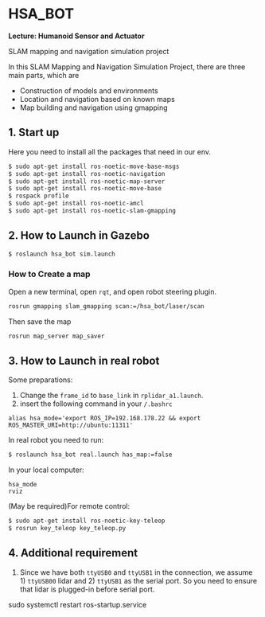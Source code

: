 # HSA_BOT

**Lecture: Humanoid Sensor and Actuator**

SLAM mapping and navigation simulation project

 In this SLAM Mapping and Navigation Simulation Project, there are three main parts, which are
 - Construction of models and environments
 - Location and navigation based on known maps
 - Map building and navigation using gmapping

## 1. Start up
Here you need to install all the packages that need in our env.
```bash
$ sudo apt-get install ros-noetic-move-base-msgs
$ sudo apt-get install ros-noetic-navigation
$ sudo apt-get install ros-noetic-map-server
$ sudo apt-get install ros-noetic-move-base
$ rospack profile
$ sudo apt-get install ros-noetic-amcl
$ sudo apt-get install ros-noetic-slam-gmapping

```

## 2. How to Launch in Gazebo
```bash
$ roslaunch hsa_bot sim.launch
```

### How to Create a map
Open a new terminal, open `rqt`, and open robot steering plugin.
```bash
rosrun gmapping slam_gmapping scan:=/hsa_bot/laser/scan
```

Then save the map
```bash
rosrun map_server map_saver
```

## 3. How to Launch in real robot

Some preparations:
1. Change the `frame_id` to `base_link` in `rplidar_a1.launch`.
2. insert the following command in your `/.bashrc`
```
alias hsa_mode='export ROS_IP=192.168.178.22 && export ROS_MASTER_URI=http://ubuntu:11311'
```


In real robot you need to run:
```bash
$ roslaunch hsa_bot real.launch has_map:=false
```

In your local computer:
```
hsa_mode
rviz
```


(May be required)For remote control:
```bash
$ sudo apt-get install ros-noetic-key-teleop
$ rosrun key_teleop key_teleop.py
```

## 4. Additional requirement

1. Since we have both `ttyUSB0` and `ttyUSB1` in the connection, we assume 1) `ttyUSB00` lidar and 2) `ttyUSB1` as the serial port. So you need to ensure that lidar is plugged-in before serial port.


sudo systemctl restart ros-startup.service